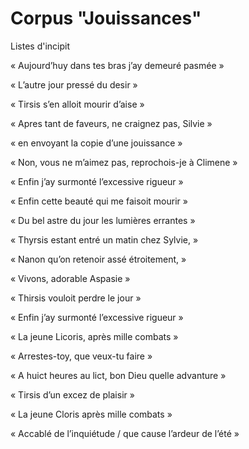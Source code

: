 # Corpus "Jouissances"

Listes d'incipit

« Aujourd’huy dans tes bras j’ay demeuré pasmée »

« L’autre jour pressé du desir »

« Tirsis s’en alloit mourir d’aise » 

« Apres tant de faveurs, ne craignez pas, Silvie »

« en envoyant la copie d’une jouissance »

« Non, vous ne m’aimez pas, reprochois-je à Climene »

« Enfin j’ay surmonté l’excessive rigueur »

« Enfin cette beauté qui me faisoit mourir »

« Du bel astre du jour les lumières errantes »

« Thyrsis estant entré un matin chez Sylvie, »

« Nanon qu’on retenoir assé étroitement, »

« Vivons, adorable Aspasie »

« Thirsis vouloit perdre le jour »

« Enfin j’ay surmonté l’excessive rigueur »

« La jeune Licoris, après mille combats »

« Arrestes-toy, que veux-tu faire »

« A huict heures au lict, bon Dieu quelle advanture »

« Tirsis d’un excez de plaisir »

« La jeune Cloris après mille combats »

« Accablé de l’inquiétude / que cause l’ardeur de l’été »
